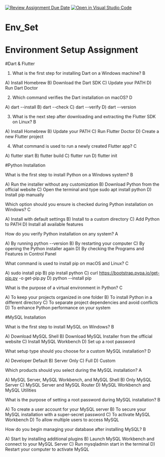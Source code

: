 [![Review Assignment Due Date](https://classroom.github.com/assets/deadline-readme-button-22041afd0340ce965d47ae6ef1cefeee28c7c493a6346c4f15d667ab976d596c.svg)](https://classroom.github.com/a/vnsr1XuU)
[![Open in Visual Studio Code](https://classroom.github.com/assets/open-in-vscode-2e0aaae1b6195c2367325f4f02e2d04e9abb55f0b24a779b69b11b9e10269abc.svg)](https://classroom.github.com/online_ide?assignment_repo_id=15655428&assignment_repo_type=AssignmentRepo)
# Env_Set

# Environment Setup Assignment

#Dart & Flutter

1. What is the first step for installing Dart on a Windows machine?
  B 

A) Install Homebrew
B) Download the Dart SDK
C) Update your PATH
D) Run Dart Doctor


2. Which command verifies the Dart installation on macOS?
  D

A) dart --install
B) dart --check
C) dart --verify
D) dart --version


3. What is the next step after downloading and extracting the Flutter SDK on Linux?
   B

A) Install Homebrew
B) Update your PATH
C) Run Flutter Doctor
D) Create a new Flutter project


4. What command is used to run a newly created Flutter app?
   C

A) flutter start
B) flutter build
C) flutter run
D) flutter init


#Python Installation

What is the first step to install Python on a Windows system?
  B

A) Run the installer without any customization
B) Download Python from the official website
C) Open the terminal and type sudo apt install python
D) Install pip manually

Which option should you ensure is checked during Python installation on Windows?
 C

A) Install with default settings
B) Install to a custom directory
C) Add Python to PATH
D) Install all available features

How do you verify Python installation on any system?
 A

A) By running python --version
B) By restarting your computer
C) By opening the Python installer again
D) By checking the Programs and Features in Control Panel

What command is used to install pip on macOS and Linux?
  C

A) sudo install pip
B) pip install python
C) curl https://bootstrap.pypa.io/get-pip.py -o get-pip.py
D) python --install pip

What is the purpose of a virtual environment in Python?
 C

A) To keep your projects organized in one folder
B) To install Python in a different directory
C) To separate project dependencies and avoid conflicts
D) To enhance Python performance on your system

#MySQL Installation

What is the first step to install MySQL on Windows?
 B

A) Download MySQL Shell
B) Download MySQL Installer from the official website
C) Install MySQL Workbench
D) Set up a root password

What setup type should you choose for a custom MySQL installation?
D

A) Developer Default
B) Server Only
C) Full
D) Custom

Which products should you select during the MySQL installation?
 A

A) MySQL Server, MySQL Workbench, and MySQL Shell
B) Only MySQL Server
C) MySQL Server and MySQL Router
D) MySQL Workbench and MySQL Utilities

What is the purpose of setting a root password during MySQL installation?
 B

A) To create a user account for your MySQL server
B) To secure your MySQL installation with a super-secret password
C) To activate MySQL Workbench
D) To allow multiple users to access MySQL

How do you begin managing your database after installing MySQL?
 B

A) Start by installing additional plugins
B) Launch MySQL Workbench and connect to your MySQL Server
C) Run mysqladmin start in the terminal
D) Restart your computer to activate MySQL
